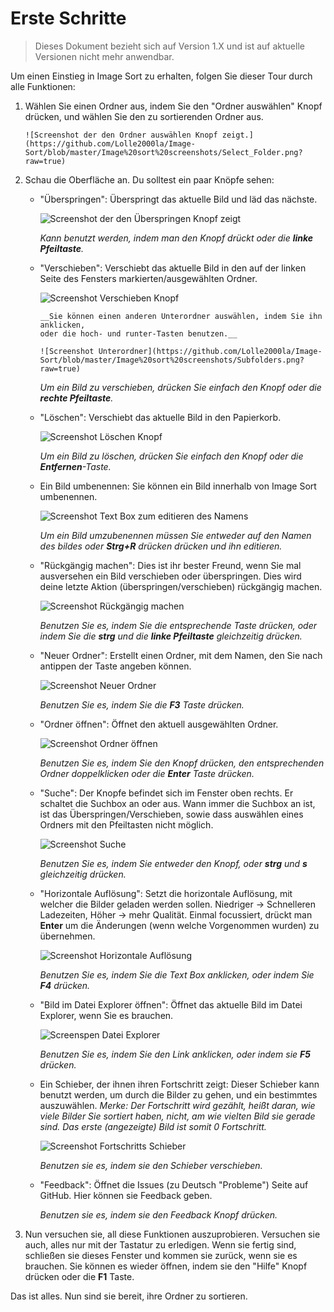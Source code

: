 # Erste Schritte

> Dieses Dokument bezieht sich auf Version 1.X und ist auf aktuelle Versionen nicht mehr anwendbar.

Um einen Einstieg in Image Sort zu erhalten, folgen Sie dieser Tour durch alle Funktionen:

1.  Wählen Sie einen Ordner aus, indem Sie den "Ordner auswählen" Knopf drücken,
    und wählen Sie den zu sortierenden Ordner aus.

        ![Screenshot der den Ordner auswählen Knopf zeigt.](https://github.com/Lolle2000la/Image-Sort/blob/master/Image%20sort%20screenshots/Select_Folder.png?raw=true)

2.  Schau die Oberfläche an. Du solltest ein paar Knöpfe sehen:

    - "Überspringen": Überspringt das aktuelle Bild und läd das nächste.

      ![Screenshot der den Überspringen Knopf zeigt](https://github.com/Lolle2000la/Image-Sort/blob/master/Image%20sort%20screenshots/Skip.png?raw=true)

      _Kann benutzt werden, indem man den Knopf drückt oder
      die **linke Pfeiltaste**._

    - "Verschieben": Verschiebt das aktuelle Bild in den auf der linken Seite des
      Fensters markierten/ausgewählten Ordner.

      ![Screenshot Verschieben Knopf](https://github.com/Lolle2000la/Image-Sort/blob/master/Image%20sort%20screenshots/Move.png?raw=true)

          __Sie können einen anderen Unterordner auswählen, indem Sie ihn anklicken,
          oder die hoch- und runter-Tasten benutzen.__

          ![Screenshot Unterordner](https://github.com/Lolle2000la/Image-Sort/blob/master/Image%20sort%20screenshots/Subfolders.png?raw=true)

      _Um ein Bild zu verschieben, drücken Sie einfach den Knopf oder die **rechte Pfeiltaste**._

    - "Löschen": Verschiebt das aktuelle Bild in den Papierkorb.

      ![Screenshot Löschen Knopf](https://github.com/Lolle2000la/Image-Sort/raw/master/Image%20sort%20screenshots/Delete_new.png)

      _Um ein Bild zu löschen, drücken Sie einfach den Knopf oder die **Entfernen**-Taste._

    - Ein Bild umbenennen: Sie können ein Bild innerhalb von Image Sort umbenennen.

      ![Screenshot Text Box zum editieren des Namens](https://github.com/Lolle2000la/Image-Sort/raw/master/Image%20sort%20screenshots/Rename.png)

      _Um ein Bild umzubenennen müssen Sie entweder auf den Namen des bildes oder **Strg+R** drücken drücken und ihn editieren._

    - "Rückgängig machen": Dies ist ihr bester Freund, wenn Sie mal ausversehen ein Bild verschieben oder überspringen. Dies wird deine letzte Aktion (überspringen/verschieben) rückgängig machen.

      ![Screenshot Rückgängig machen](https://github.com/Lolle2000la/Image-Sort/blob/master/Image%20sort%20screenshots/Go_back.png?raw=true)

      _Benutzen Sie es, indem Sie die entsprechende Taste drücken, oder indem Sie die **strg** und die **linke Pfeiltaste** gleichzeitig drücken._

    - "Neuer Ordner": Erstellt einen Ordner, mit dem Namen, den Sie nach antippen der Taste angeben können.

      ![Screenshot Neuer Ordner](https://github.com/Lolle2000la/Image-Sort/blob/master/Image%20sort%20screenshots/New_Folder.png?raw=true)

      _Benutzen Sie es, indem Sie die **F3** Taste drücken._

    - "Ordner öffnen": Öffnet den aktuell ausgewählten Ordner.

      ![Screenshot Ordner öffnen](https://github.com/Lolle2000la/Image-Sort/blob/master/Image%20sort%20screenshots/Enter_Folder.png?raw=true)

      _Benutzen Sie es, indem Sie den Knopf drücken, den entsprechenden Ordner doppelklicken oder die **Enter** Taste drücken._

    - "Suche": Der Knopfe befindet sich im Fenster oben rechts. Er schaltet die Suchbox an oder aus. Wann immer die Suchbox an ist, ist das Überspringen/Verschieben, sowie dass auswählen eines Ordners mit den Pfeiltasten nicht möglich.

      ![Screenshot Suche](https://github.com/Lolle2000la/Image-Sort/blob/master/Image%20sort%20screenshots/Search.png?raw=true)

      _Benutzen Sie es, indem Sie entweder den Knopf, oder **strg** und **s** gleichzeitig drücken._

    - "Horizontale Auflösung": Setzt die horizontale Auflösung, mit welcher die Bilder geladen werden sollen. Niedriger -> Schnelleren Ladezeiten, Höher -> mehr Qualität. Einmal focussiert, drückt man **Enter** um die Änderungen (wenn welche Vorgenommen wurden) zu übernehmen.

      ![Screenshot Horizontale Auflösung](https://github.com/Lolle2000la/Image-Sort/blob/master/Image%20sort%20screenshots/Horizontal_Resolution.png?raw=true)

      _Benutzen Sie es, indem Sie die Text Box anklicken, oder indem Sie **F4** drücken._

    - "Bild im Datei Explorer öffnen": Öffnet das aktuelle Bild im Datei Explorer, wenn Sie es brauchen.

      ![Screenspen Datei Explorer](https://github.com/Lolle2000la/Image-Sort/blob/master/Image%20sort%20screenshots/OpenInExplorer.png?raw=true)

      _Benutzen Sie es, indem Sie den Link anklicken, oder indem sie **F5** drücken._

    - Ein Schieber, der ihnen ihren Fortschritt zeigt: Dieser Schieber kann benutzt werden, um durch die Bilder zu gehen, und ein bestimmtes auszuwählen.
      _Merke: Der Fortschritt wird gezählt, heißt daran, wie viele Bilder Sie sortiert haben, nicht, am wie vielten Bild sie gerade sind. Das erste (angezeigte) Bild ist somit 0 Fortschritt._

      ![Screenshot Fortschritts Schieber](https://github.com/Lolle2000la/Image-Sort/blob/master/Image%20sort%20screenshots/Progress_Slider.png?raw=true)

      _Benutzen sie es, indem sie den Schieber verschieben._

    - "Feedback": Öffnet die Issues (zu Deutsch "Probleme") Seite auf GitHub. Hier können sie Feedback geben.

      _Benutzen sie es, indem sie den Feedback Knopf drücken._

3.  Nun versuchen sie, all diese Funktionen auszuprobieren. Versuchen sie auch, alles nur mit der Tastatur zu erledigen. Wenn sie fertig sind, schließen sie dieses Fenster und kommen sie zurück, wenn sie es brauchen. Sie können es wieder öffnen, indem sie den "Hilfe" Knopf drücken oder die **F1** Taste.

Das ist alles. Nun sind sie bereit, ihre Ordner zu sortieren.
